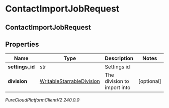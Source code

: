# ContactImportJobRequest

## ContactImportJobRequest

## Properties

|Name | Type | Description | Notes|
|------------ | ------------- | ------------- | -------------|
| **settings_id** | str | Settings id | |
| **division** | [WritableStarrableDivision](WritableStarrableDivision) | The division to import into | [optional] |



_PureCloudPlatformClientV2 240.0.0_
